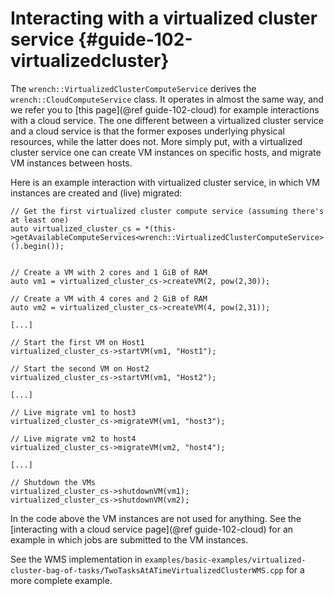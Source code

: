 Interacting with a virtualized cluster service     {#guide-102-virtualizedcluster}
============

The `wrench::VirtualizedClusterComputeService` derives the
`wrench::CloudComputeService` class. It operates in  almost the same  way,
and we refer you to [this page](@ref guide-102-cloud) for example
interactions with a cloud service.  The one different between a virtualized
cluster service and a cloud service is that the former exposes underlying
physical resources, while the latter does not.  More simply put, with  a
virtualized cluster service one can create VM instances on specific hosts,
and migrate VM instances between hosts. 

Here is an example interaction with virtualized cluster service,  in which 
VM instances are created and (live) migrated:

~~~~~~~~~~~~~{.cpp}
// Get the first virtualized cluster compute service (assuming there's at least one)
auto virtualized_cluster_cs = *(this->getAvailableComputeServices<wrench::VirtualizedClusterComputeService>().begin());


// Create a VM with 2 cores and 1 GiB of RAM
auto vm1 = virtualized_cluster_cs->createVM(2, pow(2,30));

// Create a VM with 4 cores and 2 GiB of RAM
auto vm2 = virtualized_cluster_cs->createVM(4, pow(2,31));

[...]

// Start the first VM on Host1
virtualized_cluster_cs->startVM(vm1, "Host1");

// Start the second VM on Host2
virtualized_cluster_cs->startVM(vm1, "Host2");

[...]

// Live migrate vm1 to host3
virtualized_cluster_cs->migrateVM(vm1, "host3");

// Live migrate vm2 to host4
virtualized_cluster_cs->migrateVM(vm2, "host4");

[...]

// Shutdown the VMs
virtualized_cluster_cs->shutdownVM(vm1);
virtualized_cluster_cs->shutdownVM(vm2);
~~~~~~~~~~~~~


In the code above the VM instances are not used for anything. See the
[interacting with a cloud service page](@ref guide-102-cloud)
for an example in which jobs are submitted to the VM instances. 

See the WMS implementation in `examples/basic-examples/virtualized-cluster-bag-of-tasks/TwoTasksAtATimeVirtualizedClusterWMS.cpp` for a more complete example.

